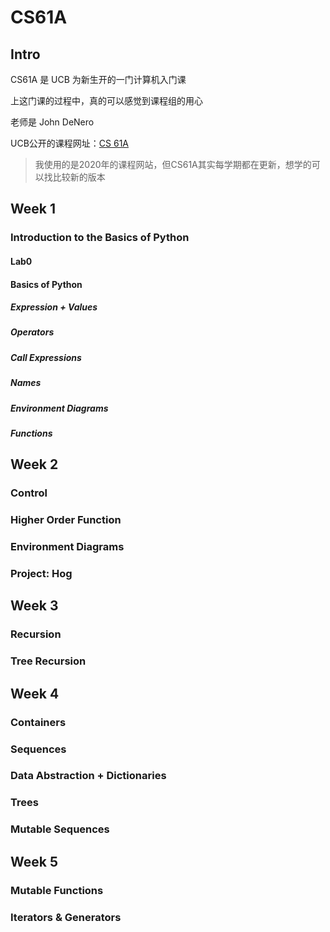 # CS61A
## Intro
CS61A 是 UCB 为新生开的一门计算机入门课

上这门课的过程中，真的可以感觉到课程组的用心

老师是 John DeNero

UCB公开的课程网址：[CS 61A](https://inst.eecs.berkeley.edu/~cs61a/su20/#:~:text=CS%2061A%3A%20Structure%20and%20Interpretation%20of%20Computer%20Programs)

>我使用的是2020年的课程网站，但CS61A其实每学期都在更新，想学的可以找比较新的版本

## Week 1

### Introduction to the Basics of Python

#### Lab0

#### Basics of Python

##### Expression + Values

##### Operators

##### Call Expressions

##### Names

##### Environment Diagrams

##### Functions

## Week 2

### Control

### Higher Order Function

### Environment Diagrams

### Project: Hog

## Week 3

### Recursion

### Tree Recursion

## Week 4

### Containers

### Sequences

### Data Abstraction + Dictionaries

### Trees

### Mutable Sequences

## Week 5
### Mutable Functions
### Iterators & Generators
